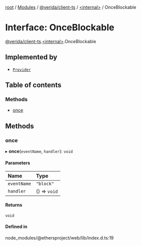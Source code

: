 [root](../README.md) / [Modules](../modules.md) / [@verida/client-ts](../modules/verida_client_ts.md) / [<internal\>](../modules/verida_client_ts._internal_.md) / OnceBlockable

# Interface: OnceBlockable

[@verida/client-ts](../modules/verida_client_ts.md).[<internal\>](../modules/verida_client_ts._internal_.md).OnceBlockable

## Implemented by

- [`Provider`](../classes/verida_client_ts._internal_.Provider.md)

## Table of contents

### Methods

- [once](verida_client_ts._internal_.OnceBlockable.md#once)

## Methods

### once

▸ **once**(`eventName`, `handler`): `void`

#### Parameters

| Name | Type |
| :------ | :------ |
| `eventName` | ``"block"`` |
| `handler` | () => `void` |

#### Returns

`void`

#### Defined in

node_modules/@ethersproject/web/lib/index.d.ts:19
